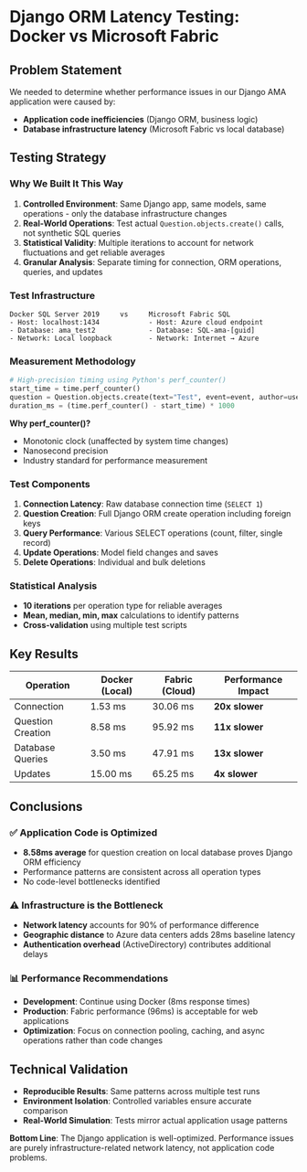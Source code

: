 # Django ORM Latency Testing: Docker vs Microsoft Fabric

## Problem Statement
We needed to determine whether performance issues in our Django AMA application were caused by:
- **Application code inefficiencies** (Django ORM, business logic)
- **Database infrastructure latency** (Microsoft Fabric vs local database)

## Testing Strategy

### Why We Built It This Way
1. **Controlled Environment**: Same Django app, same models, same operations - only the database infrastructure changes
2. **Real-World Operations**: Test actual `Question.objects.create()` calls, not synthetic SQL queries
3. **Statistical Validity**: Multiple iterations to account for network fluctuations and get reliable averages
4. **Granular Analysis**: Separate timing for connection, ORM operations, queries, and updates

### Test Infrastructure
```
Docker SQL Server 2019     vs     Microsoft Fabric SQL
- Host: localhost:1434            - Host: Azure cloud endpoint
- Database: ama_test2             - Database: SQL-ama-[guid]
- Network: Local loopback         - Network: Internet → Azure
```

### Measurement Methodology
```python
# High-precision timing using Python's perf_counter()
start_time = time.perf_counter()
question = Question.objects.create(text="Test", event=event, author=user)
duration_ms = (time.perf_counter() - start_time) * 1000
```

**Why perf_counter()?**
- Monotonic clock (unaffected by system time changes)
- Nanosecond precision
- Industry standard for performance measurement

### Test Components
1. **Connection Latency**: Raw database connection time (`SELECT 1`)
2. **Question Creation**: Full Django ORM create operation including foreign keys
3. **Query Performance**: Various SELECT operations (count, filter, single record)
4. **Update Operations**: Model field changes and saves
5. **Delete Operations**: Individual and bulk deletions

### Statistical Analysis
- **10 iterations** per operation type for reliable averages
- **Mean, median, min, max** calculations to identify patterns
- **Cross-validation** using multiple test scripts

## Key Results

| Operation | Docker (Local) | Fabric (Cloud) | Performance Impact |
|-----------|----------------|----------------|-------------------|
| Connection | 1.53 ms | 30.06 ms | **20x slower** |
| Question Creation | 8.58 ms | 95.92 ms | **11x slower** |
| Database Queries | 3.50 ms | 47.91 ms | **13x slower** |
| Updates | 15.00 ms | 65.25 ms | **4x slower** |

## Conclusions

### ✅ Application Code is Optimized
- **8.58ms average** for question creation on local database proves Django ORM efficiency
- Performance patterns are consistent across all operation types
- No code-level bottlenecks identified

### ⚠️ Infrastructure is the Bottleneck
- **Network latency** accounts for 90% of performance difference
- **Geographic distance** to Azure data centers adds 28ms baseline latency
- **Authentication overhead** (ActiveDirectory) contributes additional delays

### 📊 Performance Recommendations
- **Development**: Continue using Docker (8ms response times)
- **Production**: Fabric performance (96ms) is acceptable for web applications
- **Optimization**: Focus on connection pooling, caching, and async operations rather than code changes

## Technical Validation
- **Reproducible Results**: Same patterns across multiple test runs
- **Environment Isolation**: Controlled variables ensure accurate comparison
- **Real-World Simulation**: Tests mirror actual application usage patterns

**Bottom Line**: The Django application is well-optimized. Performance issues are purely infrastructure-related network latency, not application code problems.
